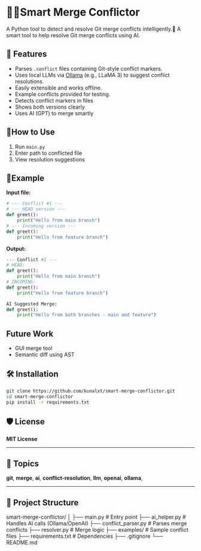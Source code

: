 # 🧑‍💻Smart Merge Conflictor

A Python tool to detect and resolve Git merge conflicts intelligently.🔀 A smart tool to help resolve Git merge conflicts using AI.


## 🚀 Features

- Parses `.conflict` files containing Git-style conflict markers.
- Uses local LLMs via [Ollama](https://ollama.com/) (e.g., LLaMA 3) to suggest conflict resolutions.
- Easily extensible and works offline.
- Example conflicts provided for testing.
- Detects conflict markers in files
- Shows both versions clearly
- Uses AI (GPT) to merge smartly

## 🧠How to Use
1. Run `main.py`
2. Enter path to conflicted file
3. View resolution suggestions

## 🧪Example

**Input file:**
```python
# --- Conflict #1 ---
# --- HEAD version ---
def greet():
    print("Hello from main branch")
# --- Incoming version ---
def greet():
    print("Hello from feature branch")
```

**Output:**
```python
--- Conflict #1 ---
# HEAD:
def greet():
    print("Hello from main branch")
# INCOMING:
def greet():
    print("Hello from feature branch")

AI Suggested Merge:
def greet():
    print("Hello from both branches - main and feature")

```


## Future Work
- GUI merge tool
- Semantic diff using AST



## 🛠️ Installation

```bash
git clone https://github.com/kunalxt/smart-merge-conflictor.git
cd smart-merge-conflictor
pip install -r requirements.txt

```


## 🛡 License

**MIT License**

---

## 📌 Topics

**git**, **merge**, **ai**, **conflict-resolution**, **llm**, **openai**, **ollama**, 

---

## 📁 __Project Structure__



smart-merge-conflictor/
│
├── main.py                 # Entry point
├── ai_helper.py            # Handles AI calls (Ollama/OpenAI)
├── conflict_parser.py      # Parses merge conflicts
├── resolver.py             # Merge logic
├── examples/               # Sample conflict files
├── requirements.txt        # Dependencies
├── .gitignore
└── README.md
